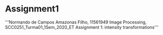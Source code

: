 # Assignment1
'''Normando de Campos Amazonas Filho, 11561949 Image Processing, SCC0251_Turma01_1Sem_2020_ET Assignment 1: intensity transformations'''
